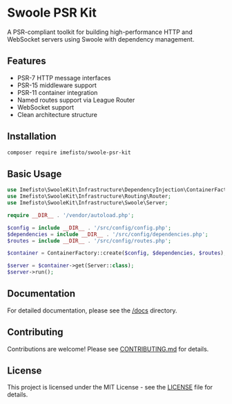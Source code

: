 # Swoole PSR Kit

A PSR-compliant toolkit for building high-performance HTTP and WebSocket servers using Swoole with dependency management.

## Features

- PSR-7 HTTP message interfaces
- PSR-15 middleware support
- PSR-11 container integration
- Named routes support via League Router
- WebSocket support
- Clean architecture structure

## Installation

```bash
composer require imefisto/swoole-psr-kit
```

## Basic Usage

```php
use Imefisto\SwooleKit\Infrastructure\DependencyInjection\ContainerFactory;
use Imefisto\SwooleKit\Infrastructure\Routing\Router;
use Imefisto\SwooleKit\Infrastructure\Swoole\Server;

require __DIR__ . '/vendor/autoload.php';

$config = include __DIR__ . '/src/config/config.php';
$dependencies = include __DIR__ . '/src/config/dependencies.php';
$routes = include __DIR__ . '/src/config/routes.php';

$container = ContainerFactory::create($config, $dependencies, $routes);

$server = $container->get(Server::class);
$server->run();
```

## Documentation

For detailed documentation, please see the [/docs](/docs) directory.

## Contributing

Contributions are welcome! Please see [CONTRIBUTING.md](CONTRIBUTING.md) for details.

## License

This project is licensed under the MIT License - see the [LICENSE](LICENSE) file for details.
